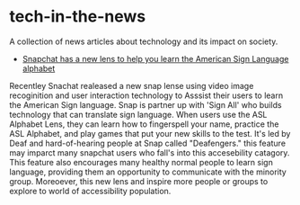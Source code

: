 # tech-in-the-news

A collection of news articles about technology and its impact on society.

* [Snapchat has a new lens to help you learn the American Sign Language alphabet](https://www.theverge.com/2022/4/7/23015676/snapchat-american-sign-language-asl-alphabet-lens)

Recentley Snachat realeased a new snap lense using video image recoginition and user interaction technology to Asssist their users to learn the American Sign language. Snap is partner up with 'Sign All' who builds technology that can translate sign language. When users use the ASL Alphabet Lens, they can learn how to fingerspell your name, practice the ASL Alphabet, and play games that put your new skills to the test. It's led by Deaf and hard-of-hearing people at Snap called "Deafengers." this feature may imparct many snapchat users who fall's into this accesebility catagory. This feature also encourages many healthy normal people to learn sign language, providing them an opportunity to communicate with the minority group. Moreoever, this new lens and inspire more people or groups to explore to world of accessibility population. 

